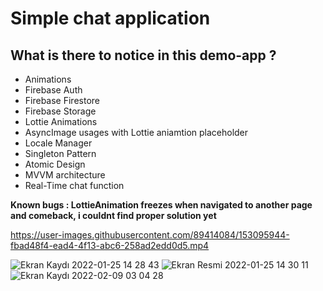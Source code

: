 



<h1> Simple chat application </h1>

<h2> What is there to notice in this demo-app ? </h2>

<ul> 
 
<li>Animations</li>
<li>Firebase Auth</li>
<li>Firebase Firestore</li>
<li>Firebase Storage</li>
<li>Lottie Animations</li>
<li>AsyncImage usages with Lottie aniamtion placeholder</li>
<li>Locale Manager</li>
<li>Singleton Pattern</li>
<li>Atomic Design</li>
<li>MVVM architecture</li>
<li>Real-Time chat function</li>
 </ul>

**Known bugs : LottieAnimation freezes when navigated to another page and comeback, i couldnt find proper solution yet**

https://user-images.githubusercontent.com/89414084/153095944-fbad48f4-ead4-4f13-abc6-258ad2edd0d5.mp4



![Ekran Kaydı 2022-01-25 14 28 43](https://user-images.githubusercontent.com/89414084/150970776-8efc4a51-58f3-4ed0-b1fc-fd4aed2e980a.gif)
![Ekran Resmi 2022-01-25 14 30 11](https://user-images.githubusercontent.com/89414084/150971234-616fc48b-6431-42a3-833a-d0d2699d9d37.png)
![Ekran Kaydı 2022-02-09 03 04 28](https://user-images.githubusercontent.com/89414084/153096718-700e8dd9-6297-4ead-b1ef-4fbb70d313f0.gif)



<h3> 


  
  
  

</h3>




